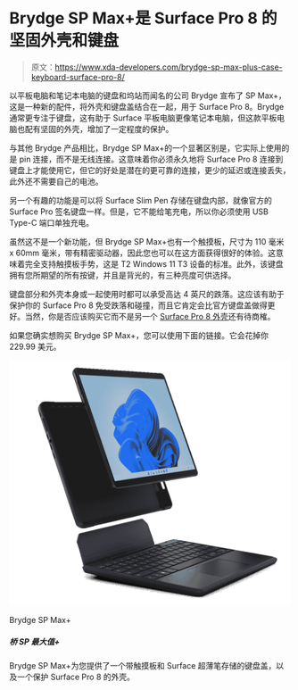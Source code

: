 # Brydge SP Max+是 Surface Pro 8 的坚固外壳和键盘

> 原文：<https://www.xda-developers.com/brydge-sp-max-plus-case-keyboard-surface-pro-8/>

以平板电脑和笔记本电脑的键盘和坞站而闻名的公司 Brydge 宣布了 SP Max+，这是一种新的配件，将外壳和键盘盖结合在一起，用于 Surface Pro 8。Brydge 通常更专注于键盘，这有助于 Surface 平板电脑更像笔记本电脑，但这款平板电脑也配有坚固的外壳，增加了一定程度的保护。

与其他 Brydge 产品相比，Brydge SP Max+的一个显著区别是，它实际上使用的是 pin 连接，而不是无线连接。这意味着你必须永久地将 Surface Pro 8 连接到键盘上才能使用它，但它的好处是潜在的更可靠的连接，更少的延迟或连接丢失，此外还不需要自己的电池。

另一个有趣的功能是可以将 Surface Slim Pen 存储在键盘内部，就像官方的 Surface Pro 签名键盘一样。但是，它不能给笔充电，所以你必须使用 USB Type-C 端口单独充电。

虽然这不是一个新功能，但 Brydge SP Max+也有一个触摸板，尺寸为 110 毫米 x 60mm 毫米，带有精密驱动器，因此您也可以在这方面获得很好的体验。这意味着完全支持触摸板手势，这是 T2 Windows 11 T3 设备的标准。此外，该键盘拥有您所期望的所有按键，并且是背光的，有三种亮度可供选择。

键盘部分和外壳本身或一起使用时都可以承受高达 4 英尺的跌落。这应该有助于保护你的 Surface Pro 8 免受跌落和碰撞，而且它肯定会比官方键盘盖做得更好。当然，你是否应该购买它而不是另一个 [Surface Pro 8 外壳](https://www.xda-developers.com/best-surface-pro-8-cases/)还有待商榷。

如果您确实想购买 Brydge SP Max+，您可以使用下面的链接。它会花掉你 229.99 美元。

 <picture>![The Brydge SP Max+ gives you a keyboard cover with a touchpad and Surface Slim Pen storage, plus a case to protect the Surface Pro 8.](img/dd7ef2d95a631d3259f75423d33207bf.png)</picture> 

Brydge SP Max+

##### 桥 SP 最大值+

Brydge SP Max+为您提供了一个带触摸板和 Surface 超薄笔存储的键盘盖，以及一个保护 Surface Pro 8 的外壳。